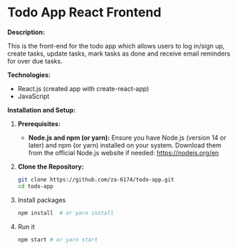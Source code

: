 # Todo App React Frontend

**Description:**

This is the front-end for the todo app which allows users to log in/sign up, create tasks, update tasks, mark tasks as done and receive email reminders for over due tasks. 

**Technologies:**

* React.js (created app with create-react-app)
* JavaScript

**Installation and Setup:**

1. **Prerequisites:**
   - **Node.js and npm (or yarn):** Ensure you have Node.js (version 14 or later) and npm (or yarn) installed on your system. Download them from the official Node.js website if needed: https://nodejs.org/en

2. **Clone the Repository:**
   ```bash
   git clone https://github.com/za-6174/todo-app.git
   cd todo-app
3. Install packages
   ```bash
   npm install  # or yarn install
4. Run it
   ```bash
   npm start # or yarn start
